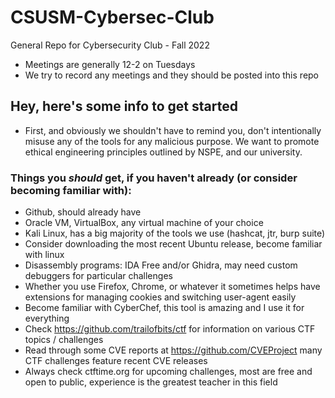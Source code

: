 # CSUSM-Cybersec-Club
General Repo for Cybersecurity Club - Fall 2022

- Meetings are generally 12-2 on Tuesdays
- We try to record any meetings and they should be posted into this repo


## Hey, here's some info to get started
- First, and obviously we shouldn't have to remind you, don't intentionally misuse any of the tools for any malicious purpose. We want to promote ethical engineering 
principles outlined by NSPE, and our university. 

### Things you _should_ get, if you haven't already (or consider becoming familiar with):
- Github, should already have
- Oracle VM, VirtualBox, any virtual machine of your choice
- Kali Linux, has a big majority of the tools we use (hashcat, jtr, burp suite)
- Consider downloading the most recent Ubuntu release, become familiar with linux
- Disassembly programs: IDA Free and/or Ghidra, may need custom debuggers for particular challenges
- Whether you use Firefox, Chrome, or whatever it sometimes helps have extensions for managing cookies and switching user-agent easily
- Become familiar with CyberChef, this tool is amazing and I use it for everything 
- Check https://github.com/trailofbits/ctf for information on various CTF topics / challenges
- Read through some CVE reports at https://github.com/CVEProject many CTF challenges feature recent CVE releases
- Always check ctftime.org for upcoming challenges, most are free and open to public, experience is the greatest teacher in this field
